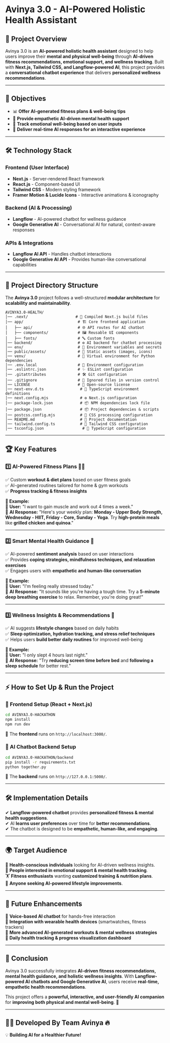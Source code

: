 # Avinya 3.0 - AI-Powered Holistic Health Assistant

## 🚀 Project Overview
Avinya 3.0 is an **AI-powered holistic health assistant** designed to help users improve their **mental and physical well-being** through **AI-driven fitness recommendations, emotional support, and wellness tracking**. Built with **Next.js, Tailwind CSS, and Langflow-powered AI**, this project provides a **conversational chatbot experience** that delivers **personalized wellness recommendations**.

---

## 🎯 Objectives
- 📊 **Offer AI-generated fitness plans & well-being tips**
- 🤖 **Provide empathetic AI-driven mental health support**
- 🧘 **Track emotional well-being based on user inputs**
- 📌 **Deliver real-time AI responses for an interactive experience**

---

## 🛠 Technology Stack

### **Frontend (User Interface)**
- **Next.js** - Server-rendered React framework
- **React.js** - Component-based UI
- **Tailwind CSS** - Modern styling framework
- **Framer Motion & Lucide Icons** - Interactive animations & iconography

### **Backend (AI & Processing)**
- **Langflow** - AI-powered chatbot for wellness guidance
- **Google Generative AI** - Conversational AI for natural, context-aware responses

### **APIs & Integrations**
- **Langflow AI API** - Handles chatbot interactions
- **Google Generative AI API** - Provides human-like conversational capabilities

---

## 📂 Project Directory Structure

The **Avinya 3.0** project follows a well-structured **modular architecture** for **scalability and maintainability**.

```
AVINYA3.0-HEALTH/
│── .next/                     # 🚀 Compiled Next.js build files
│── app/                        # 🏗 Core frontend application
│   ├── api/                    # 🌐 API routes for AI chatbot
│   ├── components/             # 🖼 Reusable UI components
│   ├── fonts/                  # 🔤 Custom fonts
│── backend/                    # ⚙️ AI backend for chatbot processing
│── env/                        # 🔐 Environment variables and secrets
│── public/assets/              # 📂 Static assets (images, icons)
│── venv/                       # 🐍 Virtual environment for Python dependencies
│── .env.local                  # 🔑 Environment configuration
│── .eslintrc.json              # ✨ ESLint configuration
│── .gitattributes              # 🛠 Git configuration
│── .gitignore                  # 🚫 Ignored files in version control
│── LICENSE                     # 📜 Open-source license
│── next-env.d.ts                # 📝 TypeScript environment definitions
│── next.config.mjs              # ⚙️ Next.js configuration
│── package-lock.json            # 📦 NPM dependencies lock file
│── package.json                 # 📦 Project dependencies & scripts
│── postcss.config.mjs           # 🎨 CSS processing configuration
│── README.md                    # 📖 Project documentation
│── tailwind.config.ts           # 🎨 Tailwind CSS configuration
│── tsconfig.json                 # 📝 TypeScript configuration
```

---

## 🏆 Key Features

### **1️⃣ AI-Powered Fitness Plans 🏋️‍♂️**
✅ Custom **workout & diet plans** based on user fitness goals  
✅ AI-generated routines tailored for home & gym workouts  
✅ **Progress tracking & fitness insights**  

**💬 Example:**  
🔹 **User:** "I want to gain muscle and work out 4 times a week."  
🔹 **AI Response:** "Here's your weekly plan: **Monday - Upper Body Strength, Wednesday - HIIT, Friday - Core, Sunday - Yoga**. Try **high-protein meals** like **grilled chicken and quinoa**."

---

### **2️⃣ Smart Mental Health Guidance 🧠**
✅ AI-powered **sentiment analysis** based on user interactions  
✅ Provides **coping strategies, mindfulness techniques, and relaxation exercises**  
✅ Engages users with **empathetic and human-like conversation**  

**💬 Example:**  
🔹 **User:** "I'm feeling really stressed today."  
🔹 **AI Response:** "It sounds like you're having a tough time. Try a **5-minute deep breathing exercise** to relax. Remember, you're doing great!"

---

### **3️⃣ Wellness Insights & Recommendations 🏥**
✅ AI suggests **lifestyle changes** based on daily habits  
✅ **Sleep optimization, hydration tracking, and stress relief techniques**  
✅ Helps users **build better daily routines** for improved well-being  

**💬 Example:**  
🔹 **User:** "I only slept 4 hours last night."  
🔹 **AI Response:** "Try **reducing screen time before bed** and **following a sleep schedule** for better rest."

---

## ⚡ How to Set Up & Run the Project

### **🔹 Frontend Setup (React + Next.js)**
```sh
cd AVINYA3.0-HACKATHON
npm install
npm run dev
```
🔹 The **frontend** runs on `http://localhost:3000/`.  

### **🔹 AI Chatbot Backend Setup**
```sh
cd AVINYA3.0-HACKATHON/backend
pip install -r requirements.txt
python together.py
```
🔹 The **backend** runs on `http://127.0.0.1:5000/`.  

---

## 🛠 Implementation Details

✔ **Langflow-powered chatbot** provides **personalized fitness & mental health suggestions**.  
✔ AI **learns user preferences** over time for **better recommendations**.  
✔ The chatbot is designed to be **empathetic, human-like, and engaging**.  

---

## 🌍 Target Audience

👥 **Health-conscious individuals** looking for AI-driven wellness insights.  
🧘 **People interested in emotional support & mental health tracking**.  
🏋️ **Fitness enthusiasts** wanting **customized training & nutrition plans**.  
📱 **Anyone seeking AI-powered lifestyle improvements**.  

---

## 🚀 Future Enhancements

🔹 **Voice-based AI chatbot** for hands-free interaction  
🔹 **Integration with wearable health devices** (smartwatches, fitness trackers)  
🔹 **More advanced AI-generated workouts & mental wellness strategies**  
🔹 **Daily health tracking & progress visualization dashboard**  

---

## 🎯 Conclusion

Avinya 3.0 successfully integrates **AI-driven fitness recommendations, mental health guidance, and holistic wellness insights**. With **Langflow-powered AI chatbots and Google Generative AI**, users receive **real-time, empathetic health recommendations**.  

This project offers a **powerful, interactive, and user-friendly AI companion** for **improving both physical and mental well-being**. 🚀  

---

## 👨‍💻 Developed By **Team Avinya** 🔥

💡 **Building AI for a Healthier Future!**

